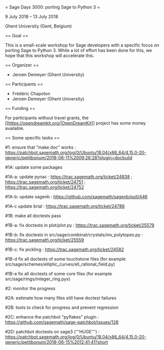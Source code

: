 = Sage Days 3000: porting Sage to Python 3 =

9 July 2018 ­– 13 July 2018

Ghent University (Gent, Belgium)

== Goal ==

This is a small-scale workshop for Sage developers with a specific focus on porting
Sage to Python 3. While a lot of effort has been done for this,
we hope that this workshop will accelerate this.

== Organizer ==

 * Jeroen Demeyer (Ghent University)

== Participants ==

 * Frédéric Chapoton
 * Jeroen Demeyer (Ghent University)

== Funding ==

For participants without travel grants, the [[https://opendreamkit.org/|OpenDreamKit]] project has some money available.


== Some specific tasks ==

#1: ensure that "make doc" works : https://patchbot.sagemath.org/log/0/Ubuntu/18.04/x86_64/4.15.0-20-generic/petitbonum/2018-06-11%2009:26:28?plugin=docbuild

#1A: update some packages

#1A-a: update pynac : https://trac.sagemath.org/ticket/24838 ; https://trac.sagemath.org/ticket/24751 ; https://trac.sagemath.org/ticket/24752

#1A-b: update sagenb : https://github.com/sagemath/sagenb/pull/446

#1A-c update brial : https://trac.sagemath.org/ticket/24786

#1B: make all doctests pass

#1B-a: fix doctests in plot/plot.py : https://trac.sagemath.org/ticket/25579

#1B-b: fix doctests in src/sage/combinat/crystals/mv_polytopes.py : https://trac.sagemath.org/ticket/25559

#1B-c: fix pickling : https://trac.sagemath.org/ticket/24582

#1B-d fix all doctests of some touchstone files (for example src/sage/schemes/elliptic_curves/ell_rational_field.py)

#1B-e fix all doctests of some core files (for example src/sage/rings/integer_ring.pyx)

#2: monitor the progress

#2A: estimate how many files still have doctest failures

#2B: tools to check for progress and prevent regression

#2C: enhance the patchbot "pyflakes" plugin : https://github.com/sagemath/sage-patchbot/issues/128

#2D: patchbot doctests on sage3 ('''HUGE''') : https://patchbot.sagemath.org/log/0/Ubuntu/18.04/x86_64/4.15.0-20-generic/petitbonum/2018-06-15%2012:41:41?short
